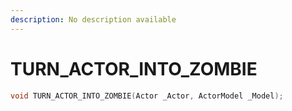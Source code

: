 ```yaml
---
description: No description available 
---
```


# TURN_ACTOR_INTO_ZOMBIE

```cpp
void TURN_ACTOR_INTO_ZOMBIE(Actor _Actor, ActorModel _Model);
```